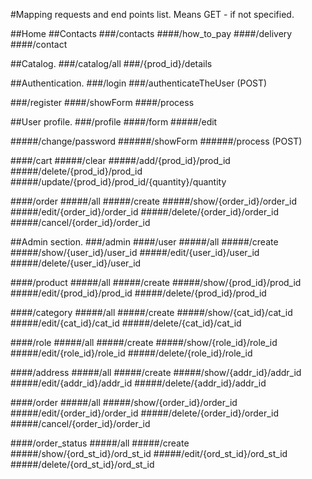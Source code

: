 #Mapping requests and end points list.
Means GET - if not specified.

##Home
##Contacts
###/contacts
####/how_to_pay
####/delivery
####/contact

##Catalog.
###/catalog/all
###/{prod_id}/details

##Authentication.
###/login
###/authenticateTheUser (POST)

###/register
####/showForm
####/process

##User profile.
###/profile
####/form
#####/edit

#####/change/password
######/showForm
######/process (POST)

####/cart
#####/clear
#####/add/{prod_id}/prod_id
#####/delete/{prod_id}/prod_id
#####/update/{prod_id}/prod_id/{quantity}/quantity

####/order
#####/all
#####/create
#####/show/{order_id}/order_id
#####/edit/{order_id}/order_id
#####/delete/{order_id}/order_id
#####/cancel/{order_id}/order_id

##Admin section.
###/admin
####/user
#####/all
#####/create
#####/show/{user_id}/user_id
#####/edit/{user_id}/user_id
#####/delete/{user_id}/user_id

####/product
#####/all
#####/create
#####/show/{prod_id}/prod_id
#####/edit/{prod_id}/prod_id
#####/delete/{prod_id}/prod_id

####/category
#####/all
#####/create
#####/show/{cat_id}/cat_id
#####/edit/{cat_id}/cat_id
#####/delete/{cat_id}/cat_id

####/role
#####/all
#####/create
#####/show/{role_id}/role_id
#####/edit/{role_id}/role_id
#####/delete/{role_id}/role_id

####/address
#####/all
#####/create
#####/show/{addr_id}/addr_id
#####/edit/{addr_id}/addr_id
#####/delete/{addr_id}/addr_id

####/order
#####/all
#####/show/{order_id}/order_id
#####/edit/{order_id}/order_id
#####/delete/{order_id}/order_id
#####/cancel/{order_id}/order_id

####/order_status
#####/all
#####/create
#####/show/{ord_st_id}/ord_st_id
#####/edit/{ord_st_id}/ord_st_id
#####/delete/{ord_st_id}/ord_st_id

